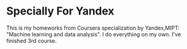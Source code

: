 # Specially For Yandex
This is my homeworks from Coursera specialization by Yandex,MIPT: "Machine learning and data analysis".
I do everything on my own.
I've finished 3rd course.
